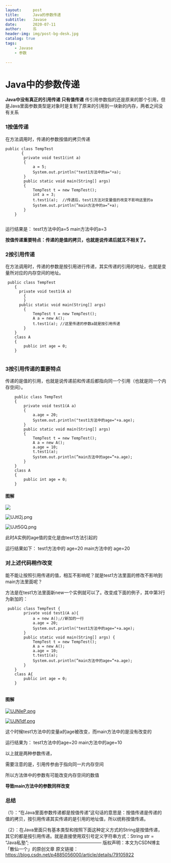 ```yaml
---
layout:     post                   
title:      Java的参数传递              
subtitle:   Javase
date:       2020-07-11             
author:     丠                 
header-img: img/post-bg-desk.jpg    
catalog: true                       
tags:                             
    - Javase
    - 参数
    
---
```


# Java中的参数传递

**Java中没有真正的引用传递 只有值传递**
传引用参数指的还是原来的那个引用，但是Java里面参数类型是对象时是复制了原来的引用到一块新的内存，两者之间没有关系

### 1按值传递

在方法调用时，传递的参数按值的拷贝传递
```
public class TempTest 
       {
        private void test1(int a)
        {
            a = 5;
            System.out.println("test1方法中的a="+a);
        }
        public static void main(String[] args) 
        {
            TempTest t = new TempTest();
            int a = 3;
            t.test1(a);  //传递后，test1方法对变量值的改变不影响这里的a
            System.out.println(”main方法中的a=”+a);
        }
    }


```
运行结果是： 
test1方法中的a=5 
main方法中的a=3 

**按值传递重要特点：传递的是值的拷贝，也就是说传递后就互不相关了。**

### 2按引用传递

在方法调用时，传递的参数是按引用进行传递，其实传递的引用的地址，也就是变量所对应的内存空间的地址。

```
 public class TempTest 
    {
      private void test1(A a)
        {
        }
      public static void main(String[] args) 
        {
            TempTest t = new TempTest();
            A a = new A();
            t.test1(a); //这里传递的参数a就是按引用传递
        }
    }
    class A
    {
        public int age = 0;
    }


```

### 3按引用传递的重要特点
传递的是值的引用，也就是说传递前和传递后都指向同一个引用（也就是同一个内存空间）。

```
    public class TempTest 
    {
        private void test1(A a)
        {
            a.age = 20;
            System.out.println("test1方法中的age="+a.age);
        }
        public static void main(String[] args) 
        {
            TempTest t = new TempTest();
            A a = new A();
            a.age = 10;
            t.test1(a);
            System.out.println(”main方法中的age=”+a.age);
        }
    }
    class A
    {
        public int age = 0;
    }

```

#### 图解

![](https://s1.ax1x.com/2020/07/13/UJt4Pg.png)

![UJtI2j.png](https://s1.ax1x.com/2020/07/13/UJtI2j.png)

![UJt5GQ.png](https://s1.ax1x.com/2020/07/13/UJt5GQ.png)


此时A实例的age值的变化是由test1方法引起的

运行结果如下： 
test1方法中的  age=20 
main方法中的   age=20 

### 对上述代码稍作改变

能不能让按照引用传递的值，相互不影响呢？就是test1方法里面的修改不影响到main方法里面呢？

方法是在test1方法里面新new一个实例就可以了。改变成下面的例子，其中第3行为新加的：

```
 public class TempTest {
        private void test1(A a){
            a = new A();//新加的一行
            a.age = 20;
            System.out.println("test1方法中的age="+a.age);
        }
        public static void main(String[] args) {
            TempTest t = new TempTest();
            A a = new A();
            a.age = 10;
            t.test1(a);
            System.out.println(”main方法中的age=”+a.age);
        }
    }
    class A{
        public int age = 0;
    }


```

#### 图解

[![UJNleP.png](https://s1.ax1x.com/2020/07/13/UJNleP.png)](https://imgchr.com/i/UJNleP)

[![UJN1df.png](https://s1.ax1x.com/2020/07/13/UJN1df.png)](https://imgchr.com/i/UJN1df)



这个时候test1方法中的变量a的age被改变，而main方法中的是没有改变的

运行结果为： 
test1方法中的age=20 
main方法中的age=10 

以上就是两种参数传递，

需要注意的是，引用传参由于指向同一片内存空间

所以方法体中的参数有可能改变内存空间的数值

**导致main方法中的参数同样改变**

### 总结

（1）：“在Java里面参数传递都是按值传递”这句话的意思是：按值传递是传递的值的拷贝，按引用传递其实传递的是引用的地址值，所以统称按值传递。

（2）：在Java里面只有基本类型和按照下面这种定义方式的String是按值传递，其它的都是按引用传递。就是直接使用双引号定义字符串方式：String str = “Java私塾”;
————————————————
版权声明：本文为CSDN博主「散仙一个」的原创文章
原文链接：https://blog.csdn.net/p4885056000/article/details/79105922







